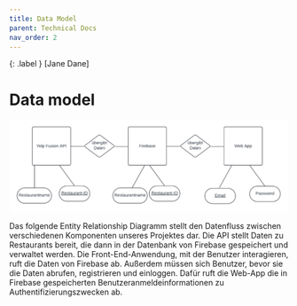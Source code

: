 ```yaml
---
title: Data Model
parent: Technical Docs
nav_order: 2
---
```


{: .label }
[Jane Dane]

# Data model

![Data_Model](../assets/images/data_model.png)

Das folgende Entity Relationship Diagramm stellt den Datenfluss zwischen verschiedenen Komponenten unseres Projektes dar. Die API stellt Daten zu Restaurants bereit, die dann in der Datenbank von Firebase gespeichert und verwaltet werden. Die Front-End-Anwendung, mit der Benutzer interagieren, ruft die Daten von Firebase ab. Außerdem müssen sich Benutzer, bevor sie die Daten abrufen, registrieren und einloggen. Dafür ruft die Web-App die in Firebase gespeicherten Benutzeranmeldeinformationen zu Authentifizierungszwecken ab. 